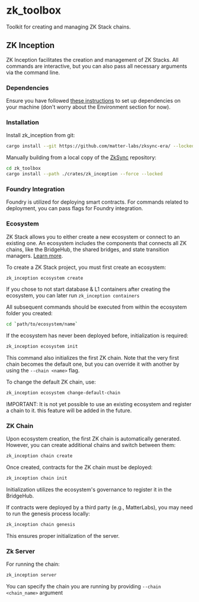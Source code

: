# zk_toolbox

Toolkit for creating and managing ZK Stack chains.

## ZK Inception

ZK Inception facilitates the creation and management of ZK Stacks. All commands are interactive, but you can also pass
all necessary arguments via the command line.

### Dependencies

Ensure you have followed
[these instructions](https://github.com/matter-labs/zksync-era/blob/main/docs/guides/setup-dev.md) to set up
dependencies on your machine (don't worry about the Environment section for now).

### Installation

Install zk_inception from git:

```bash
cargo install --git https://github.com/matter-labs/zksync-era/ --locked zk_inception --force
```

Manually building from a local copy of the [ZkSync](https://github.com/matter-labs/zksync-era/) repository:

```bash
cd zk_toolbox
cargo install --path ./crates/zk_inception --force --locked
```

### Foundry Integration

Foundry is utilized for deploying smart contracts. For commands related to deployment, you can pass flags for Foundry
integration.

### Ecosystem

ZK Stack allows you to either create a new ecosystem or connect to an existing one. An ecosystem includes the components
that connects all ZK chains, like the BridgeHub, the shared bridges, and state transition managers.
[Learn more](https://docs.zksync.io/zk-stack/components/shared-bridges.html).

To create a ZK Stack project, you must first create an ecosystem:

```bash
zk_inception ecosystem create
```

If you chose to not start database & L1 containers after creating the ecosystem, you can later run
`zk_inception containers`

All subsequent commands should be executed from within the ecosystem folder you created:

```bash
cd `path/to/ecosystem/name`
```

If the ecosystem has never been deployed before, initialization is required:

```bash
zk_inception ecosystem init
```

This command also initializes the first ZK chain. Note that the very first chain becomes the default one, but you can
override it with another by using the `--chain <name>` flag.

To change the default ZK chain, use:

```bash
zk_inception ecosystem change-default-chain
```

IMPORTANT: It is not yet possible to use an existing ecosystem and register a chain to it. this feature will be added in
the future.

### ZK Chain

Upon ecosystem creation, the first ZK chain is automatically generated. However, you can create additional chains and
switch between them:

```bash
zk_inception chain create
```

Once created, contracts for the ZK chain must be deployed:

```bash
zk_inception chain init
```

Initialization utilizes the ecosystem's governance to register it in the BridgeHub.

If contracts were deployed by a third party (e.g., MatterLabs), you may need to run the genesis process locally:

```bash
zk_inception chain genesis
```

This ensures proper initialization of the server.

### Zk Server

For running the chain:

```bash
zk_inception server
```

You can specify the chain you are running by providing `--chain <chain_name>` argument

